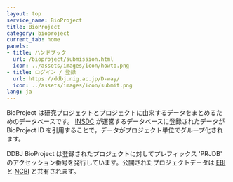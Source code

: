```yaml
---
layout: top
service_name: BioProject
title: BioProject
category: bioproject
current_tab: home
panels:
- title: ハンドブック
  url: /bioproject/submission.html
  icon: ../assets/images/icon/howto.png
- title: ログイン / 登録
  url: https://ddbj.nig.ac.jp/D-way/
  icon: ../assets/images/icon/submit.png
lang: ja
---
```


BioProject は研究プロジェクトとプロジェクトに由来するデータをまとめるためのデータベースです。 [INSDC](http://www.insdc.org/) が運営するデータベースに登録されたデータが BioProject ID を引用することで，データがプロジェクト単位でグループ化されます。

DDBJ BioProject は登録されたプロジェクトに対してプレフィックス 'PRJDB' のアクセッション番号を発行しています。公開されたプロジェクトデータは [EBI](https://www.ebi.ac.uk/) と [NCBI](https://www.ncbi.nlm.nih.gov/bioproject) と共有されます。

